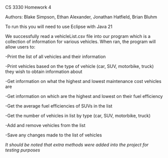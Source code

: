 CS 3330 Homework 4

Authors: Blake Simpson, Ethan Alexander, Jonathan Hatfield, Brian Bluhm

To run this you will need to use Eclipse with Java 21

We successfully read a vehicleList.csv file into our program which is a collection of information for various vehicles. When ran, the program will allow users to:

-Print the list of all vehicles and their information

-Print vehicles based on the type of vehicle (car, SUV, motorbike, truck) they wish to obtain information about

-Get information on what the highest and lowest maintenance cost vehicles are

-Get information on which are the highest and lowest on their fuel efficiency

-Get the average fuel efficiencies of SUVs in the list

-Get the number of vehicles in list by type (car, SUV, motorbike, truck)

-Add and remove vehicles from the list

-Save any changes made to the list of vehicles

*It should be noted that extra methods were added into the project for testing purposes*
